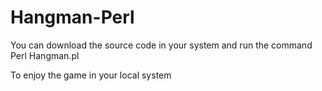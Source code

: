 # Hangman-Perl

You can download the source code in your system and run the command
Perl Hangman.pl

To enjoy the game in your local system
